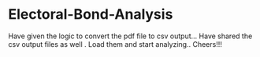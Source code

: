 # Electoral-Bond-Analysis

Have given the logic to convert the pdf file to csv output...
Have shared the csv output files as well . Load them and start analyzing.. Cheers!!!
